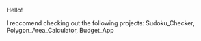 Hello!

I reccomend checking out the following projects:
Sudoku_Checker,
Polygon_Area_Calculator,
Budget_App

